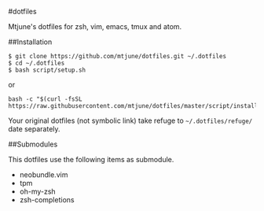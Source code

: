 #dotfiles

Mtjune's dotfiles for zsh, vim, emacs, tmux and atom.

##Installation

```
$ git clone https://github.com/mtjune/dotfiles.git ~/.dotfiles
$ cd ~/.dotfiles
$ bash script/setup.sh
```

or

```
bash -c "$(curl -fsSL https://raw.githubusercontent.com/mtjune/dotfiles/master/script/installer.sh)"
```

Your original dotfiles (not symbolic link) take refuge to `~/.dotfiles/refuge/` date separately.


##Submodules

This dotfiles use the following items as submodule.

* neobundle.vim
* tpm
* oh-my-zsh
* zsh-completions
